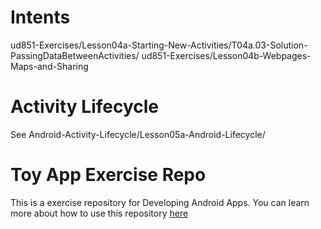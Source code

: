 # Intents
ud851-Exercises/Lesson04a-Starting-New-Activities/T04a.03-Solution-PassingDataBetweenActivities/
ud851-Exercises/Lesson04b-Webpages-Maps-and-Sharing

# Activity Lifecycle
See Android-Activity-Lifecycle/Lesson05a-Android-Lifecycle/


# Toy App Exercise Repo

This is a exercise repository for Developing Android Apps. You can learn more about how to use this repository [here](https://classroom.udacity.com/courses/ud851/lessons/93affc67-3f0b-4f9b-b3a4-a7a26f241a86/concepts/115d08bb-f114-46fa-b693-5c6ce1445c07)


